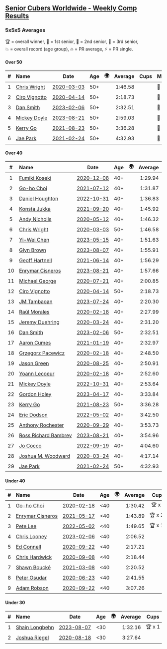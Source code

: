 <style>table {white-space: nowrap;}</style>
<link rel="stylesheet" type="text/css" href="/scw-comp/css/flags.css" />

## [Senior Cubers Worldwide - Weekly Comp Results](/scw-comp/results/)
### 5x5x5 Averages

<span style="white-space: nowrap;">🏆 = overall winner</span>, <span style="white-space: nowrap;">🥇 = 1st senior</span>, <span style="white-space: nowrap;">🥈 = 2nd senior</span>, <span style="white-space: nowrap;">🥉 = 3rd senior</span>, <span style="white-space: nowrap;">💥 = overall record (age group)</span>, <span style="white-space: nowrap;">🔥 = PR average</span>, <span style="white-space: nowrap;">⚡ = PR single</span>.

#### Over 50

| # | Name | Date | Age | 🌍 | Average | Cups | Medals | Achievements | Video |
| :--: | :-- | :--: | :--: | :--: | --: | :--: | :-- | :-- | :-- |
| 1 | [Chris Wright](../../persons/chris_wright/555.md) | [2020-03-03](../../results/2020-03-03/555.md) | 50+ | <i class="flag flag-GB" /> | 1:46.58 |  | 🥇 x 1, 🥈 x 3 | 💥 x 3, 🔥 x 1, ⚡ x 3 | [Desktop](https://www.facebook.com/events/2637344919882558/permalink/2639952702955113) / [Mobile](https://m.facebook.com/events/2637344919882558?view=permalink&id=2639952702955113) |
| 2 | [Ciro Vignotto](../../persons/ciro_vignotto/555.md) | [2020-04-14](../../results/2020-04-14/555.md) | 50+ | <i class="flag flag-IT" /> | 2:18.73 |  | 🥈 x 1, 🥉 x 2 | 🔥 x 2, ⚡ x 3 | [Desktop](https://www.facebook.com/events/1400953806773430/permalink/1402097503325727) / [Mobile](https://m.facebook.com/events/1400953806773430?view=permalink&id=1402097503325727) |
| 3 | [Dan Smith](../../persons/dan_smith/555.md) | [2023-02-06](../../results/2023-02-06/555.md) | 50+ | <i class="flag flag-US" /> | 2:32.51 |  | 🥇 x 5, 🥈 x 17, 🥉 x 25 | 💥 x 1, 🔥 x 3, ⚡ x 3 | [Desktop](https://www.facebook.com/events/1884353481903829/permalink/1892350724437438) / [Mobile](https://m.facebook.com/events/1884353481903829?view=permalink&id=1892350724437438) |
| 4 | [Mickey Doyle](../../persons/mickey_doyle/555.md) | [2023-08-21](../../results/2023-08-21/555.md) | 50+ | <i class="flag flag-US" /> | 2:59.03 |  | 🥈 x 2, 🥉 x 9 | 🔥 x 10, ⚡ x 12 | [Desktop](https://www.facebook.com/events/605466225085334/permalink/612109054421051) / [Mobile](https://m.facebook.com/events/605466225085334?view=permalink&id=612109054421051) |
| 5 | [Kerry Go](../../persons/kerry_go/555.md) | [2021-08-23](../../results/2021-08-23/555.md) | 50+ | <i class="flag flag-US" /> | 3:36.28 |  | 🥉 x 1 | 🔥 x 2, ⚡ x 2 | [Desktop](https://www.facebook.com/events/1108693076205590/permalink/1117856041955960) / [Mobile](https://m.facebook.com/events/1108693076205590?view=permalink&id=1117856041955960) |
| 6 | [Jae Park](../../persons/jae_park/555.md) | [2021-02-24](../../results/2021-02-24/555.md) | 50+ | <i class="flag flag-US" /> | 4:32.93 |  | 🥉 x 4 | 🔥 x 3, ⚡ x 7 | [Desktop](https://www.facebook.com/events/256148192722702/permalink/258882652449256) / [Mobile](https://m.facebook.com/events/256148192722702?view=permalink&id=258882652449256) |

#### Over 40

| # | Name | Date | Age | 🌍 | Average | Cups | Medals | Achievements | Video |
| :--: | :-- | :--: | :--: | :--: | --: | :--: | :-- | :-- | :-- |
| 1 | [Fumiki Koseki](../../persons/fumiki_koseki/555.md) | [2020-12-08](../../results/2020-12-08/555.md) | 40+ | <i class="flag flag-JP" /> | 1:29.94 | 🏆 x 24 | 🥇 x 24 | 💥 x 7, 🔥 x 6, ⚡ x 4 | [Desktop](https://www.facebook.com/events/209111367450307/permalink/213368410357936) / [Mobile](https://m.facebook.com/events/209111367450307?view=permalink&id=213368410357936) |
| 2 | [Go-ho Choi](../../persons/go_ho_choi/555.md) | [2021-07-12](../../results/2021-07-12/555.md) | 40+ | <i class="flag flag-KR" /> | 1:31.87 | 🏆 x 6 | 🥇 x 1 | 💥 x 3, 🔥 x 2, ⚡ x 4 | [Desktop](https://www.facebook.com/events/3019269651530977/permalink/3043705852420690) / [Mobile](https://m.facebook.com/events/3019269651530977?view=permalink&id=3043705852420690) |
| 3 | [Daniel Houghton](../../persons/daniel_houghton/555.md) | [2022-10-31](../../results/2022-10-31/555.md) | 40+ | <i class="flag flag-CH" /> | 1:36.83 | 🏆 x 25 | 🥇 x 27, 🥈 x 2 | 🔥 x 6, ⚡ x 3 | [Desktop](https://www.facebook.com/events/635474734791505/permalink/643646073974371) / [Mobile](https://m.facebook.com/events/635474734791505?view=permalink&id=643646073974371) |
| 4 | [Konsta Jukka](../../persons/konsta_jukka/555.md) | [2021-09-20](../../results/2021-09-20/555.md) | 40+ | <i class="flag flag-FI" /> | 1:45.92 | 🏆 x 5 | 🥇 x 7, 🥈 x 9 | 🔥 x 6, ⚡ x 4 | [Desktop](https://www.facebook.com/events/4223726381008841/permalink/4267613246620154) / [Mobile](https://m.facebook.com/events/4223726381008841?view=permalink&id=4267613246620154) |
| 5 | [Andy Nicholls](../../persons/andy_nicholls/555.md) | [2020-05-12](../../results/2020-05-12/555.md) | 40+ | <i class="flag flag-GB" /> | 1:46.32 | 🏆 x 12 | 🥇 x 14, 🥈 x 2 | 💥 x 3, 🔥 x 2, ⚡ x 3 | [Desktop](https://www.facebook.com/events/276138643524223/permalink/276779116793509) / [Mobile](https://m.facebook.com/events/276138643524223?view=permalink&id=276779116793509) |
| 6 | [Chris Wright](../../persons/chris_wright/555.md) | [2020-03-03](../../results/2020-03-03/555.md) | 50+ | <i class="flag flag-GB" /> | 1:46.58 |  | 🥇 x 1, 🥈 x 3 | 💥 x 3, 🔥 x 1, ⚡ x 3 | [Desktop](https://www.facebook.com/events/2637344919882558/permalink/2639952702955113) / [Mobile](https://m.facebook.com/events/2637344919882558?view=permalink&id=2639952702955113) |
| 7 | [Yi-Wei Chen](../../persons/yi_wei_chen/555.md) | [2023-05-15](../../results/2023-05-15/555.md) | 40+ | <i class="flag flag-TW" /> | 1:51.63 | 🏆 x 2 | 🥇 x 4, 🥈 x 17, 🥉 x 14 | 🔥 x 21, ⚡ x 19 | [Desktop](https://www.facebook.com/events/201773726045437/permalink/203539045868905) / [Mobile](https://m.facebook.com/events/201773726045437?view=permalink&id=203539045868905) |
| 8 | [Glyn Brown](../../persons/glyn_brown/555.md) | [2023-08-07](../../results/2023-08-07/555.md) | 40+ | <i class="flag flag-GB" /> | 1:55.91 | 🏆 x 1 | 🥇 x 2, 🥈 x 9, 🥉 x 3 | 🔥 x 5, ⚡ x 5 | [Desktop](https://www.facebook.com/events/310216218066087/permalink/316966980724344) / [Mobile](https://m.facebook.com/events/310216218066087?view=permalink&id=316966980724344) |
| 9 | [Geoff Hartnell](../../persons/geoff_hartnell/555.md) | [2021-06-14](../../results/2021-06-14/555.md) | 40+ | <i class="flag flag-GB" /> | 1:56.29 | 🏆 x 2 | 🥇 x 17, 🥈 x 30, 🥉 x 7 | 🔥 x 7, ⚡ x 5 | [Desktop](https://www.facebook.com/557281693/videos/10159715570101694) / [Mobile](https://m.facebook.com/557281693/videos/10159715570101694) |
| 10 | [Enrymar Cisneros](../../persons/enrymar_cisneros/555.md) | [2023-08-21](../../results/2023-08-21/555.md) | 40+ | <i class="flag flag-VE" /> | 1:57.66 | 🏆 x 21 | 🥈 x 1 | 🔥 x 9, ⚡ x 9 | [Desktop](https://www.facebook.com/events/605466225085334/permalink/608408684791088) / [Mobile](https://m.facebook.com/events/605466225085334?view=permalink&id=608408684791088) |
| 11 | [Michael George](../../persons/michael_george/555.md) | [2020-07-21](../../results/2020-07-21/555.md) | 40+ | <i class="flag flag-GB" /> | 2:00.85 | 🏆 x 1 | 🥇 x 2, 🥈 x 4, 🥉 x 9 | 🔥 x 5, ⚡ x 5 | [Desktop](https://www.facebook.com/michael.george.545/videos/10214016542247959) / [Mobile](https://m.facebook.com/michael.george.545/videos/10214016542247959) |
| 12 | [Ciro Vignotto](../../persons/ciro_vignotto/555.md) | [2020-04-14](../../results/2020-04-14/555.md) | 50+ | <i class="flag flag-IT" /> | 2:18.73 |  | 🥈 x 1, 🥉 x 2 | 🔥 x 2, ⚡ x 3 | [Desktop](https://www.facebook.com/events/1400953806773430/permalink/1402097503325727) / [Mobile](https://m.facebook.com/events/1400953806773430?view=permalink&id=1402097503325727) |
| 13 | [JM Tambaoan](../../persons/jm_tambaoan/555.md) | [2023-07-24](../../results/2023-07-24/555.md) | 40+ | <i class="flag flag-PH" /> | 2:20.30 | 🏆 x 2 | 🥇 x 6, 🥈 x 9, 🥉 x 11 | 🔥 x 12, ⚡ x 10 | [Desktop](https://www.facebook.com/events/3448294872104342/permalink/3456262401307589) / [Mobile](https://m.facebook.com/events/3448294872104342?view=permalink&id=3456262401307589) |
| 14 | [Raúl Morales](../../persons/raul_morales/555.md) | [2020-02-18](../../results/2020-02-18/555.md) | 40+ | <i class="flag flag-ES" /> | 2:27.99 |  |  | 🔥 x 1, ⚡ x 1 | |
| 15 | [Jeremy Duehring](../../persons/jeremy_duehring/555.md) | [2020-03-24](../../results/2020-03-24/555.md) | 40+ | <i class="flag flag-US" /> | 2:31.20 |  |  | 🔥 x 1, ⚡ x 1 | [Desktop](https://www.facebook.com/events/5078365835514885/permalink/5082560948428707) / [Mobile](https://m.facebook.com/events/5078365835514885?view=permalink&id=5082560948428707) |
| 16 | [Dan Smith](../../persons/dan_smith/555.md) | [2023-02-06](../../results/2023-02-06/555.md) | 50+ | <i class="flag flag-US" /> | 2:32.51 |  | 🥇 x 5, 🥈 x 17, 🥉 x 25 | 💥 x 1, 🔥 x 3, ⚡ x 3 | [Desktop](https://www.facebook.com/events/1884353481903829/permalink/1892350724437438) / [Mobile](https://m.facebook.com/events/1884353481903829?view=permalink&id=1892350724437438) |
| 17 | [Aaron Cumes](../../persons/aaron_cumes/555.md) | [2021-01-19](../../results/2021-01-19/555.md) | 40+ | <i class="flag flag-GB" /> | 2:32.97 |  | 🥉 x 3 | 🔥 x 4, ⚡ x 3 | [Desktop](https://www.facebook.com/events/801984480354340/permalink/804512616768193) / [Mobile](https://m.facebook.com/events/801984480354340?view=permalink&id=804512616768193) |
| 18 | [Grzegorz Pacewicz](../../persons/grzegorz_pacewicz/555.md) | [2020-02-18](../../results/2020-02-18/555.md) | 40+ | <i class="flag flag-PL" /> | 2:48.50 |  |  | 🔥 x 1, ⚡ x 1 | |
| 19 | [Jason Green](../../persons/jason_green/555.md) | [2020-08-25](../../results/2020-08-25/555.md) | 40+ | <i class="flag flag-US" /> | 2:50.91 |  | 🥈 x 1 | 🔥 x 2, ⚡ x 2 | [Desktop](https://www.facebook.com/jasongreenbowler/videos/10163944661080425) / [Mobile](https://m.facebook.com/jasongreenbowler/videos/10163944661080425) |
| 20 | [Yoann Lecoeur](../../persons/yoann_lecoeur/555.md) | [2020-02-18](../../results/2020-02-18/555.md) | 40+ | <i class="flag flag-FR" /> | 2:52.60 |  |  | 🔥 x 1, ⚡ x 1 | [Desktop](https://www.facebook.com/events/538921670053895/permalink/541223923157003) / [Mobile](https://m.facebook.com/events/538921670053895?view=permalink&id=541223923157003) |
| 21 | [Mickey Doyle](../../persons/mickey_doyle/555.md) | [2022-10-31](../../results/2022-10-31/555.md) | 40+ | <i class="flag flag-US" /> | 2:53.64 |  | 🥈 x 2, 🥉 x 9 | 🔥 x 10, ⚡ x 12 | [Desktop](https://www.facebook.com/events/635474734791505/permalink/639598977712414) / [Mobile](https://m.facebook.com/events/635474734791505?view=permalink&id=639598977712414) |
| 22 | [Gordon Holey](../../persons/gordon_holey/555.md) | [2023-04-17](../../results/2023-04-17/555.md) | 40+ | <i class="flag flag-US" /> | 3:33.84 |  |  | 🔥 x 3, ⚡ x 3 | [Desktop](https://www.facebook.com/766997877/videos/1167380787342997) / [Mobile](https://m.facebook.com/766997877/videos/1167380787342997) |
| 23 | [Kerry Go](../../persons/kerry_go/555.md) | [2021-08-23](../../results/2021-08-23/555.md) | 50+ | <i class="flag flag-US" /> | 3:36.28 |  | 🥉 x 1 | 🔥 x 2, ⚡ x 2 | [Desktop](https://www.facebook.com/events/1108693076205590/permalink/1117856041955960) / [Mobile](https://m.facebook.com/events/1108693076205590?view=permalink&id=1117856041955960) |
| 24 | [Eric Dodson](../../persons/eric_dodson/555.md) | [2022-05-02](../../results/2022-05-02/555.md) | 40+ | <i class="flag flag-US" /> | 3:42.50 |  | 🥉 x 2 | 🔥 x 2, ⚡ x 1 | [Desktop](https://www.facebook.com/events/766988371376362/permalink/776340127107853) / [Mobile](https://m.facebook.com/events/766988371376362?view=permalink&id=776340127107853) |
| 25 | [Anthony Rochester](../../persons/anthony_rochester/555.md) | [2020-09-29](../../results/2020-09-29/555.md) | 40+ | <i class="flag flag-AU" /> | 3:53.73 |  |  | 🔥 x 1, ⚡ x 1 | [Desktop](https://www.facebook.com/events/427181104911253/permalink/430348604594503) / [Mobile](https://m.facebook.com/events/427181104911253?view=permalink&id=430348604594503) |
| 26 | [Ross Richard Bambrey](../../persons/ross_richard_bambrey/555.md) | [2023-08-21](../../results/2023-08-21/555.md) | 40+ | <i class="flag flag-GB" /> | 3:54.96 |  |  | 🔥 x 1, ⚡ x 1 | [Desktop](https://www.facebook.com/536706331/videos/343397918013907) / [Mobile](https://m.facebook.com/536706331/videos/343397918013907) |
| 27 | [Jo Cocco](../../persons/jo_cocco/555.md) | [2022-09-19](../../results/2022-09-19/555.md) | 40+ | <i class="flag flag-GB" /> | 4:04.60 |  | 🥉 x 1 | 🔥 x 2, ⚡ x 3 | [Desktop](https://www.facebook.com/JoCocco/videos/398485692303785) / [Mobile](https://m.facebook.com/JoCocco/videos/398485692303785) |
| 28 | [Joshua M. Woodward](../../persons/joshua_m_woodward/555.md) | [2020-03-24](../../results/2020-03-24/555.md) | 40+ | <i class="flag flag-US" /> | 4:17.14 |  |  | 🔥 x 1, ⚡ x 1 | [Desktop](https://www.facebook.com/events/5078365835514885/permalink/5101597413191727) / [Mobile](https://m.facebook.com/events/5078365835514885?view=permalink&id=5101597413191727) |
| 29 | [Jae Park](../../persons/jae_park/555.md) | [2021-02-24](../../results/2021-02-24/555.md) | 50+ | <i class="flag flag-US" /> | 4:32.93 |  | 🥉 x 4 | 🔥 x 3, ⚡ x 7 | [Desktop](https://www.facebook.com/events/256148192722702/permalink/258882652449256) / [Mobile](https://m.facebook.com/events/256148192722702?view=permalink&id=258882652449256) |

#### Under 40

| # | Name | Date | Age | 🌍 | Average | Cups | Medals | Achievements | Video |
| :--: | :-- | :--: | :--: | :--: | --: | :--: | :-- | :-- | :-- |
| 1 | [Go-ho Choi](../../persons/go_ho_choi/555.md) | [2020-02-18](../../results/2020-02-18/555.md) | <40 | <i class="flag flag-KR" /> | 1:30.42 | 🏆 x 6 | 🥇 x 1 | 💥 x 3, 🔥 x 2, ⚡ x 4 | [Desktop](https://www.facebook.com/events/538921670053895/permalink/539081640037898) / [Mobile](https://m.facebook.com/events/538921670053895?view=permalink&id=539081640037898) |
| 2 | [Enrymar Cisneros](../../persons/enrymar_cisneros/555.md) | [2021-05-17](../../results/2021-05-17/555.md) | <40 | <i class="flag flag-VE" /> | 1:43.89 | 🏆 x 21 | 🥈 x 1 | 🔥 x 9, ⚡ x 9 | [Desktop](https://www.facebook.com/events/373354890741855/permalink/379303140147030) / [Mobile](https://m.facebook.com/events/373354890741855?view=permalink&id=379303140147030) |
| 3 | [Pete Lee](../../persons/pete_lee/555.md) | [2022-05-02](../../results/2022-05-02/555.md) | <40 | <i class="flag flag-GB" /> | 1:49.65 | 🏆 x 12 |  | 🔥 x 16, ⚡ x 10 | [Desktop](https://www.facebook.com/events/766988371376362/permalink/772112744197258) / [Mobile](https://m.facebook.com/events/766988371376362?view=permalink&id=772112744197258) |
| 4 | [Chris Looney](../../persons/chris_looney/555.md) | [2023-02-06](../../results/2023-02-06/555.md) | <40 | <i class="flag flag-US" /> | 2:06.52 |  |  | 🔥 x 6, ⚡ x 7 | [Desktop](https://www.facebook.com/chris.looney/videos/903625874096184) / [Mobile](https://m.facebook.com/chris.looney/videos/903625874096184) |
| 5 | [Ed Connell](../../persons/ed_connell/555.md) | [2020-09-22](../../results/2020-09-22/555.md) | <40 | <i class="flag flag-IE" /> | 2:17.21 |  |  | 🔥 x 5, ⚡ x 6 | [Desktop](https://www.facebook.com/events/342541897161786/permalink/346210916794884) / [Mobile](https://m.facebook.com/events/342541897161786?view=permalink&id=346210916794884) |
| 6 | [Chris Hardwick](../../persons/chris_hardwick/555.md) | [2020-09-08](../../results/2020-09-08/555.md) | <40 | <i class="flag flag-US" /> | 2:18.44 |  |  | 🔥 x 2, ⚡ x 3 | [Desktop](https://www.facebook.com/events/342884623427933/permalink/347714566278272) / [Mobile](https://m.facebook.com/events/342884623427933?view=permalink&id=347714566278272) |
| 7 | [Shawn Boucké](../../persons/shawn_boucke/555.md) | [2021-03-08](../../results/2021-03-08/555.md) | <40 | <i class="flag flag-US" /> | 2:20.52 |  |  | 🔥 x 1, ⚡ x 1 | [Desktop](https://www.facebook.com/events/161142189072151/permalink/163133008873069) / [Mobile](https://m.facebook.com/events/161142189072151?view=permalink&id=163133008873069) |
| 8 | [Peter Osudar](../../persons/peter_osudar/555.md) | [2020-06-23](../../results/2020-06-23/555.md) | <40 | <i class="flag flag-CA" /> | 2:41.55 |  |  | 🔥 x 1, ⚡ x 1 | [Desktop](https://www.facebook.com/events/268636114456043/permalink/276010010385320) / [Mobile](https://m.facebook.com/events/268636114456043?view=permalink&id=276010010385320) |
| 9 | [Adam Robson](../../persons/adam_robson/555.md) | [2020-09-22](../../results/2020-09-22/555.md) | <40 | <i class="flag flag-GB" /> | 3:07.26 |  |  | 🔥 x 2, ⚡ x 3 | [Desktop](https://www.facebook.com/100005428097972/videos/1476586795865576) / [Mobile](https://m.facebook.com/100005428097972/videos/1476586795865576) |

#### Under 30

| # | Name | Date | Age | 🌍 | Average | Cups | Medals | Achievements | Video |
| :--: | :-- | :--: | :--: | :--: | --: | :--: | :-- | :-- | :-- |
| 1 | [Shain Longbehn](../../persons/shain_longbehn/555.md) | [2023-08-07](../../results/2023-08-07/555.md) | <30 | <i class="flag flag-US" /> | 1:32.16 | 🏆 x 1 |  | 🔥 x 1, ⚡ x 1 | [Desktop](https://www.facebook.com/100053353548923/videos/107930859068927) / [Mobile](https://m.facebook.com/100053353548923/videos/107930859068927) |
| 2 | [Joshua Riegel](../../persons/joshua_riegel/555.md) | [2020-08-18](../../results/2020-08-18/555.md) | <30 | <i class="flag flag-US" /> | 3:27.64 |  |  | 🔥 x 3, ⚡ x 3 | [Desktop](https://www.facebook.com/events/3231806576868309/permalink/3239487379433562) / [Mobile](https://m.facebook.com/events/3231806576868309?view=permalink&id=3239487379433562) |


<!-- Global site tag (gtag.js) - Google Analytics -->
<script async src="https://www.googletagmanager.com/gtag/js?id=UA-86348435-3"></script>
<script>window.dataLayer = window.dataLayer || []; function gtag() {dataLayer.push(arguments);} gtag('js', new Date()); gtag('config', 'UA-86348435-3');</script>
